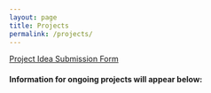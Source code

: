 ```yaml
---
layout: page
title: Projects
permalink: /projects/
---
```


[Project Idea Submission Form](https://forms.gle/eChS3GCib4n7VwJk8)

#### Information for ongoing projects will appear below:
